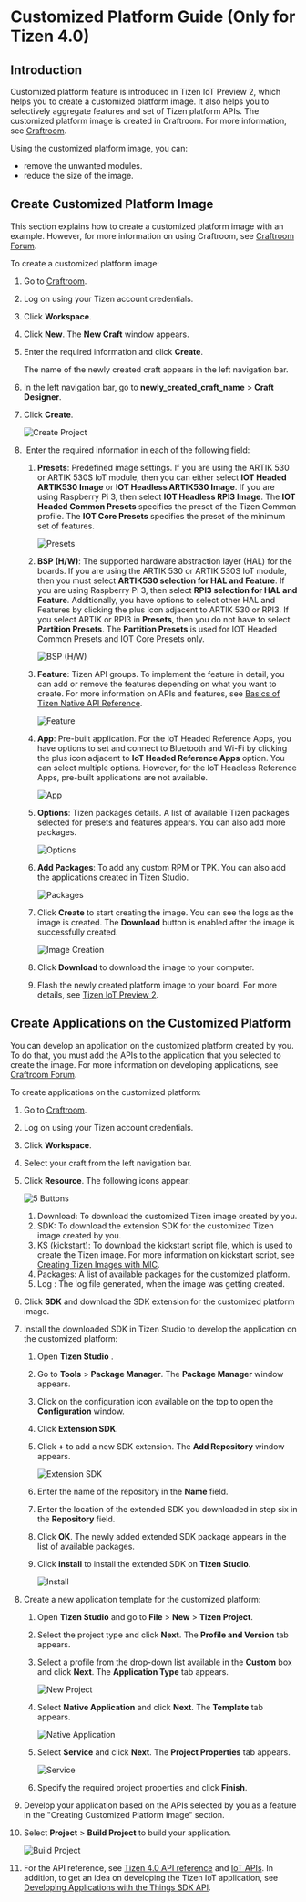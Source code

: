 # Customized Platform Guide (Only for Tizen 4.0)

## Introduction

Customized platform feature is introduced in Tizen IoT Preview 2, which helps you to create a customized platform image. It also helps you to selectively aggregate features and set of Tizen platform APIs. The customized platform image is created in Craftroom. For more information, see [Craftroom](https://craftroom.tizen.org).

Using the customized platform image, you can:

-   remove the unwanted modules.
-   reduce the size of the image.

<a name="howtomakea"></a>
## Create Customized Platform Image

This section explains how to create a customized platform image with an example. However, for more information on using Craftroom, see [Craftroom Forum](https://craftroom.tizen.org/forum/).

To create a customized platform image:

1.  Go to [Craftroom](https://craftroom.tizen.org).
2.  Log on using your Tizen account credentials.
3.  Click **Workspace**.
4.  Click **New**. The **New Craft** window appears.
5.  Enter the required information and click **Create**.

    The name of the newly created craft appears in the left navigation bar.

6.  In the left navigation bar, go to **newly_created_craft_name** > **Craft Designer**.
7.  Click **Create**.

    ![Create Project](media/1_create.png)

8.   Enter the required information in each of the following field:
    1.  **Presets**: Predefined image settings. If you are using the ARTIK 530 or ARTIK 530S IoT module, then you can either select **IOT Headed ARTIK530 Image** or **IOT Headless ARTIK530 Image**. If you are using Raspberry Pi 3, then select **IOT Headless RPI3 Image**. The **IOT Headed Common Presets** specifies the preset of the Tizen Common profile. The **IOT Core Presets** specifies the preset of the minimum set of features.

        ![Presets](media/a_presets.png)

    2.  **BSP (H/W)**: The supported hardware abstraction layer (HAL) for the boards. If you are using the ARTIK 530 or ARTIK 530S IoT module, then you must select **ARTIK530 selection for HAL and Feature**. If you are using Raspberry Pi 3, then select **RPI3 selection for HAL and Feature**. Additionally, you have options to select other HAL and Features by clicking the plus icon adjacent to ARTIK 530 or RPI3. If you select ARTIK or RPI3 in **Presets**, then you do not have to select **Partition Presets**. The **Partition Presets** is used for IOT Headed Common Presets and IOT Core Presets only.

        ![BSP (H/W)](media/b_BSP.png)

    3.  **Feature**: Tizen API groups. To implement the feature in detail, you can add or remove the features depending on what you want to create. For more information on APIs and features, see [Basics of Tizen Native API Reference](../../application/native/api/overview.md).

        ![Feature](media/c_feature.png)

    4.  **App**: Pre-built application. For the IoT Headed Reference Apps, you have options to set and connect to Bluetooth and Wi-Fi by clicking the plus icon adjacent to **IoT Headed Reference Apps** option. You can select multiple options. However, for the IoT Headless Reference Apps, pre-built applications are not available.

        ![App](media/d_app.png)

    5.  **Options**: Tizen packages details. A list of available Tizen packages selected for presets and features appears. You can also add more packages.

        ![Options](media/e_option.png)

    6.  **Add Packages**: To add any custom RPM or TPK. You can also add the applications created in Tizen Studio.

        ![Packages](media/f_packages.png)

    7.  Click **Create** to start creating the image. You can see the logs as the image is created. The **Download** button is enabled after the image is successfully created.

        ![Image Creation](media/g_image_creation.png)

    8.  Click **Download** to download the image to your computer.
    9.  Flash the newly created platform image to your board. For more details, see [Tizen IoT Preview 2](../preview2/getting-started/tizen-image-download-flash.md).

## Create Applications on the Customized Platform

You can develop an application on the customized platform created by you. To do that, you must add the APIs to the application that you selected to create the image. For more information on developing applications, see [Craftroom Forum](https://craftroom.tizen.org/forum/).

To create applications on the customized platform:

1.  Go to [Craftroom](https://craftroom.tizen.org).
2.  Log on using your Tizen account credentials.
3.  Click **Workspace**.
4.  Select your craft from the left navigation bar.
5.  Click **Resource**. The following icons appear:

    ![5 Buttons](media/2-2_buttons.png)

    1.  Download: To download the customized Tizen image created by you.
    2.  SDK: To download the extension SDK for the customized Tizen image created by you.
    3.  KS (kickstart): To download the kickstart script file, which is used to create the Tizen image. For more information on kickstart script, see [Creating Tizen Images with MIC](../../open-source-project/reference/mic/mic-reference.md).
    4.  Packages: A list of available packages for the customized platform.
    5.  Log : The log file generated, when the image was getting created.

6.  Click **SDK** and download the SDK extension for the customized platform image.
7.  Install the downloaded SDK in Tizen Studio to develop the application on the customized platform:
    1.  Open **Tizen Studio** .
    2.  Go to **Tools** > **Package Manager**. The **Package Manager** window appears.
    3.  Click on the configuration icon available on the top to open the **Configuration** window.
    4.  Click **Extension SDK**.
    5.  Click **+** to add a new SDK extension. The **Add Repository** window appears.

        ![Extension SDK](media/4_sdk.png)

    6.  Enter the name of the repository in the **Name** field.
    7.  Enter the location of the extended SDK you downloaded in step six in the **Repository** field.
    8.  Click **OK**. The newly added extended SDK package appears in the list of available packages.
    9.  Click **install** to install the extended SDK on **Tizen Studio**.

        ![Install](media/4_install.png)

8.  Create a new application template for the customized platform:
    1.  Open **Tizen Studio** and go to **File** > **New** > **Tizen Project**.
    2.  Select the project type and click **Next**. The **Profile and Version** tab appears.
    3.  Select a profile from the drop-down list available in the **Custom** box and click **Next**. The **Application Type** tab appears. 

        ![New Project](media/5_new_project.png)

    4.  Select **Native Application** and click **Next**. The **Template** tab appears.

        ![Native Application](media/5_NativeApp.png)

    5.  Select **Service** and click **Next**. The **Project Properties** tab appears.

        ![Service](media/5_service.png)

    6.  Specify the required project properties and click **Finish**.

9.  Develop your application based on the APIs selected by you as a feature in the "Creating Customized Platform Image" section.
10. Select **Project** > **Build Project** to build your application.

    ![Build Project](media/7_build_service.png)

11. For the API reference, see [Tizen 4.0 API reference](../../application/native/index.md) and [IoT APIs](../guides/iot-api.md). In addition, to get an idea on developing the Tizen IoT application, see [Developing Applications with the Things SDK API](../getting-started/things-app-development.md).
